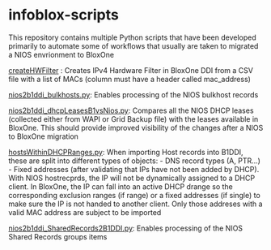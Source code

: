 # **infoblox-scripts**

<p> This repository contains multiple Python scripts that have been developed primarily to automate some of workflows that usually are taken to migrated a NIOS envrionment to BloxOne

[createHWFilter](https://github.com/fernandordguez/infoblox-scripts) :                Creates IPv4 Hardware Filter in BloxOne DDI from a CSV file with a list of MACs (column must have a header called       mac_address)

[nios2b1ddi_bulkhosts.py](https://github.com/fernandordguez/infoblox-scripts):        Enables processing of the NIOS bulkhost records
 
[nios2b1ddi_dhcpLeasesB1vsNios.py](https://github.com/fernandordguez/infoblox-scripts): Compares all the NIOS DHCP leases (collected either from WAPI or Grid Backup file) with the leases available in BloxOne. This should provide improved visibility of the changes after a NIOS to BloxOne migration

[hostsWithinDHCPRanges.py](https://github.com/fernandordguez/infoblox-scripts):         When importing Host records into B1DDI, these are split into different types of objects: 
                                                                                        - DNS record types (A, PTR...) 
                                                                                        - Fixed addresses (after validating that IPs have not been added by DHCP). With NIOS hostrecprds, the IP will not be dynamically assigned to a DHCP client. 
In BloxOne, the IP can fall into an active DHCP drange so the corresponding exclusion ranges (if range) or a fixed addresses (if single) to make sure the IP is not handed to another client. Only those addreses with a valid MAC address are subject to be imported

[nios2b1ddi_SharedRecords2B1DDI.py](https://github.com/fernandordguez/infoblox-scripts): Enables processing of the NIOS Shared Records groups items
  
 
